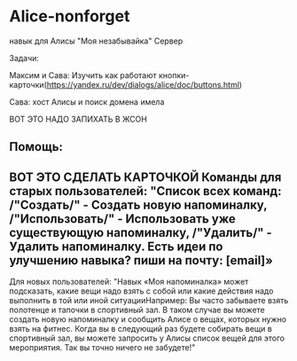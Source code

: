 # Alice-nonforget
навык для Алисы "Моя незабывайка" Сервер

Задачи:

Максим и Сава: Изучить как работают кнопки-карточки(https://yandex.ru/dev/dialogs/alice/doc/buttons.html)

Сава: хост Алисы и поиск домена имела	


ВОТ ЭТО НАДО ЗАПИХАТЬ В ЖСОН

Помощь:
------------------------------
ВОТ ЭТО СДЕЛАТЬ КАРТОЧКОЙ
	Команды для старых пользователей:
		"Список всех команд:
			/"Создать/" - Создать новую напоминалку,
			/"Использовать/" - Использовать уже существующую напоминалку,
			/"Удалить/" - Удалить напоминалку.
			Есть идеи по улучшению навыка?
			пиши на почту: [email]»
--------------------------------
Для новых пользователей:
	"Навык «Моя напоминалка» может подсказать, какие вещи надо взять с собой или какие действия надо выполнить в той или иной ситуацииНапример: Вы 	 часто забываете взять полотенце и тапочки в спортивный зал. В таком случае вы можете создать новую напоминалку и сообщить Алисе о вещах, которых 	   нужно взять на фитнес. Когда вы в следующий раз будете собирать вещи в спортивный зал, вы можете запросить у Алисы список вещей для этого 		 мероприятия. Так вы точно ничего не забудете!"
